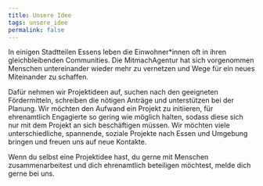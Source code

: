 ```yaml
---
title: Unsere Idee
tags: unsere_idee
permalink: false
---
```


In einigen Stadtteilen Essens leben die Einwohner\*innen oft in ihren gleichbleibenden Communities. Die MitmachAgentur hat sich vorgenommen Menschen untereinander wieder mehr zu vernetzen und Wege für ein neues Miteinander zu schaffen.

Dafür nehmen wir Projektideen auf, suchen nach den geeigneten Fördermitteln, schreiben die nötigen Anträge und unterstützen bei der Planung. Wir möchten den Aufwand ein Projekt zu initiieren, für ehrenamtlich Engagierte so gering wie möglich halten, sodass diese sich nur mit dem Projekt an sich beschäftigen müssen. Wir möchten viele unterschiedliche, spannende, soziale Projekte nach Essen und Umgebung bringen und freuen uns auf neue Kontakte.

Wenn du selbst eine Projektidee hast, du gerne mit Menschen zusammenarbeitest und dich ehrenamtlich beteiligen möchtest, melde dich gerne bei uns.

